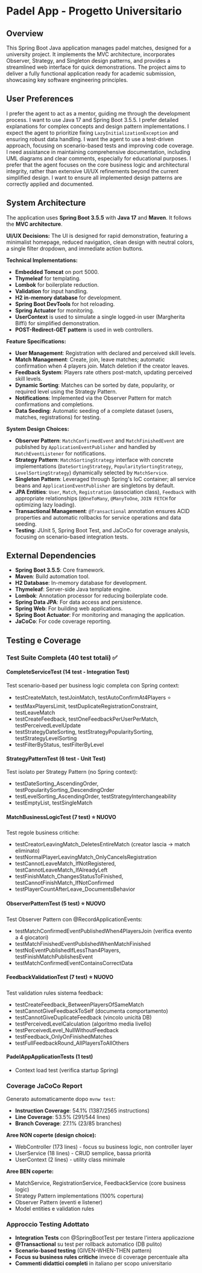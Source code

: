 # Padel App - Progetto Universitario

## Overview
This Spring Boot Java application manages padel matches, designed for a university project. It implements the MVC architecture, incorporates Observer, Strategy, and Singleton design patterns, and provides a streamlined web interface for quick demonstrations. The project aims to deliver a fully functional application ready for academic submission, showcasing key software engineering principles.

## User Preferences
I prefer the agent to act as a mentor, guiding me through the development process.
I want to use Java 17 and Spring Boot 3.5.5.
I prefer detailed explanations for complex concepts and design pattern implementations.
I expect the agent to prioritize fixing `LazyInitializationException` and ensuring robust data handling.
I want the agent to use a test-driven approach, focusing on scenario-based tests and improving code coverage.
I need assistance in maintaining comprehensive documentation, including UML diagrams and clear comments, especially for educational purposes.
I prefer that the agent focuses on the core business logic and architectural integrity, rather than extensive UI/UX refinements beyond the current simplified design.
I want to ensure all implemented design patterns are correctly applied and documented.

## System Architecture
The application uses **Spring Boot 3.5.5** with **Java 17** and **Maven**. It follows the **MVC architecture**.

**UI/UX Decisions:**
The UI is designed for rapid demonstration, featuring a minimalist homepage, reduced navigation, clean design with neutral colors, a single filter dropdown, and immediate action buttons.

**Technical Implementations:**
-   **Embedded Tomcat** on port 5000.
-   **Thymeleaf** for templating.
-   **Lombok** for boilerplate reduction.
-   **Validation** for input handling.
-   **H2 in-memory database** for development.
-   **Spring Boot DevTools** for hot reloading.
-   **Spring Actuator** for monitoring.
-   **UserContext** is used to simulate a single logged-in user (Margherita Biffi) for simplified demonstration.
-   **POST-Redirect-GET pattern** is used in web controllers.

**Feature Specifications:**
-   **User Management**: Registration with declared and perceived skill levels.
-   **Match Management**: Create, join, leave matches; automatic confirmation when 4 players join. Match deletion if the creator leaves.
-   **Feedback System**: Players rate others post-match, updating perceived skill levels.
-   **Dynamic Sorting**: Matches can be sorted by date, popularity, or required level using the Strategy Pattern.
-   **Notifications**: Implemented via the Observer Pattern for match confirmations and completions.
-   **Data Seeding**: Automatic seeding of a complete dataset (users, matches, registrations) for testing.

**System Design Choices:**
-   **Observer Pattern**: `MatchConfirmedEvent` and `MatchFinishedEvent` are published by `ApplicationEventPublisher` and handled by `MatchEventListener` for notifications.
-   **Strategy Pattern**: `MatchSortingStrategy` interface with concrete implementations (`DateSortingStrategy`, `PopularitySortingStrategy`, `LevelSortingStrategy`) dynamically selected by `MatchService`.
-   **Singleton Pattern**: Leveraged through Spring's IoC container; all service beans and `ApplicationEventPublisher` are singletons by default.
-   **JPA Entities**: `User`, `Match`, `Registration` (association class), `Feedback` with appropriate relationships (`@OneToMany`, `@ManyToOne`, `JOIN FETCH` for optimizing lazy loading).
-   **Transactional Management**: `@Transactional` annotation ensures ACID properties and automatic rollbacks for service operations and data seeding.
-   **Testing**: JUnit 5, Spring Boot Test, and JaCoCo for coverage analysis, focusing on scenario-based integration tests.

## External Dependencies
-   **Spring Boot 3.5.5**: Core framework.
-   **Maven**: Build automation tool.
-   **H2 Database**: In-memory database for development.
-   **Thymeleaf**: Server-side Java template engine.
-   **Lombok**: Annotation processor for reducing boilerplate code.
-   **Spring Data JPA**: For data access and persistence.
-   **Spring Web**: For building web applications.
-   **Spring Boot Actuator**: For monitoring and managing the application.
-   **JaCoCo**: For code coverage reporting.
## Testing e Coverage

### Test Suite Completa (40 test totali) ✅

#### CompleteServiceTest (14 test - Integration Test)
Test scenario-based per business logic completa con Spring context:
- testCreateMatch, testJoinMatch, testAutoConfirmAt4Players ⭐
- testMaxPlayersLimit, testDuplicateRegistrationConstraint, testLeaveMatch
- testCreateFeedback, testOneFeedbackPerUserPerMatch, testPerceivedLevelUpdate
- testStrategyDateSorting, testStrategyPopularitySorting, testStrategyLevelSorting
- testFilterByStatus, testFilterByLevel

#### StrategyPatternTest (6 test - Unit Test)
Test isolato per Strategy Pattern (no Spring context):
- testDateSorting_AscendingOrder, testPopularitySorting_DescendingOrder
- testLevelSorting_AscendingOrder, testStrategyInterchangeability
- testEmptyList, testSingleMatch

#### MatchBusinessLogicTest (7 test) ⭐ NUOVO
Test regole business critiche:
- testCreatorLeavingMatch_DeletesEntireMatch (creator lascia → match eliminato)
- testNormalPlayerLeavingMatch_OnlyCancelsRegistration
- testCannotLeaveMatch_IfNotRegistered, testCannotLeaveMatch_IfAlreadyLeft
- testFinishMatch_ChangesStatusToFinished, testCannotFinishMatch_IfNotConfirmed
- testPlayerCountAfterLeave_DocumentsBehavior

#### ObserverPatternTest (5 test) ⭐ NUOVO
Test Observer Pattern con @RecordApplicationEvents:
- testMatchConfirmedEventPublishedWhen4PlayersJoin (verifica evento a 4 giocatori)
- testMatchFinishedEventPublishedWhenMatchFinished
- testNoEventPublishedIfLessThan4Players, testFinishMatchPublishesEvent
- testMatchConfirmedEventContainsCorrectData

#### FeedbackValidationTest (7 test) ⭐ NUOVO
Test validation rules sistema feedback:
- testCreateFeedback_BetweenPlayersOfSameMatch
- testCannotGiveFeedbackToSelf (documenta comportamento)
- testCannotGiveDuplicateFeedback (vincolo unicità DB)
- testPerceivedLevelCalculation (algoritmo media livello)
- testPerceivedLevel_NullWithoutFeedback
- testFeedback_OnlyOnFinishedMatches
- testFullFeedbackRound_AllPlayersToAllOthers

#### PadelAppApplicationTests (1 test)
- Context load test (verifica startup Spring)

### Coverage JaCoCo Report
Generato automaticamente dopo `mvnw test`:
- **Instruction Coverage**: 54.1% (1387/2565 instructions)
- **Line Coverage**: 53.5% (291/544 lines)  
- **Branch Coverage**: 27.1% (23/85 branches)

**Aree NON coperte (design choice):**
- WebController (173 lines) - focus su business logic, non controller layer
- UserService (18 lines) - CRUD semplice, bassa priorità
- UserContext (2 lines) - utility class minimale

**Aree BEN coperte:**
- MatchService, RegistrationService, FeedbackService (core business logic)
- Strategy Pattern implementations (100% copertura)
- Observer Pattern (eventi e listener)
- Model entities e validation rules

### Approccio Testing Adottato
- **Integration Tests** con @SpringBootTest per testare l'intera applicazione
- **@Transactional** su test per rollback automatico (DB pulito)
- **Scenario-based testing** (GIVEN-WHEN-THEN pattern)
- **Focus su business rules critiche** invece di coverage percentuale alta
- **Commenti didattici completi** in italiano per scopo universitario

